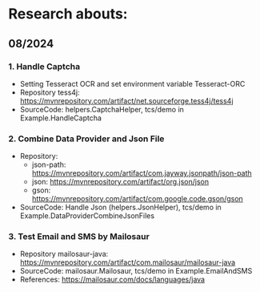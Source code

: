 # Research abouts:
## 08/2024
### 1. Handle Captcha
- Setting Tesseract OCR and set environment variable Tesseract-ORC
- Repository tess4j: https://mvnrepository.com/artifact/net.sourceforge.tess4j/tess4j
- SourceCode: helpers.CaptchaHelper, tcs/demo in Example.HandleCaptcha
### 2. Combine Data Provider and Json File
- Repository:
  + json-path: https://mvnrepository.com/artifact/com.jayway.jsonpath/json-path
  + json: https://mvnrepository.com/artifact/org.json/json
  + gson: https://mvnrepository.com/artifact/com.google.code.gson/gson
- SourceCode: Handle Json (helpers.JsonHelper), tcs/demo in Example.DataProviderCombineJsonFiles
### 3. Test Email and SMS by Mailosaur
- Repository mailosaur-java: https://mvnrepository.com/artifact/com.mailosaur/mailosaur-java
- SourceCode: mailosaur.Mailosaur, tcs/demo in Example.EmailAndSMS
- References: https://mailosaur.com/docs/languages/java
